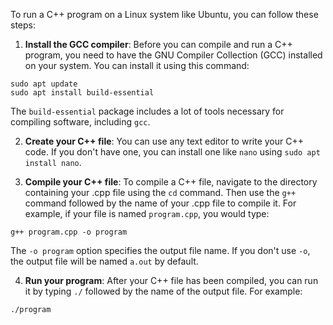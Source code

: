 To run a C++ program on a Linux system like Ubuntu, you can follow these steps:

1. **Install the GCC compiler**: Before you can compile and run a C++ program, you need to have the GNU Compiler Collection (GCC) installed on your system. You can install it using this command:
```
sudo apt update
sudo apt install build-essential
```
The `build-essential` package includes a lot of tools necessary for compiling software, including `gcc`.

2. **Create your C++ file**: You can use any text editor to write your C++ code. If you don't have one, you can install one like `nano` using `sudo apt install nano`.

3. **Compile your C++ file**: To compile a C++ file, navigate to the directory containing your .cpp file using the `cd` command. Then use the `g++` command followed by the name of your .cpp file to compile it. For example, if your file is named `program.cpp`, you would type:
```
g++ program.cpp -o program
```
The `-o program` option specifies the output file name. If you don't use `-o`, the output file will be named `a.out` by default.

4. **Run your program**: After your C++ file has been compiled, you can run it by typing `./` followed by the name of the output file. For example:
```
./program
```